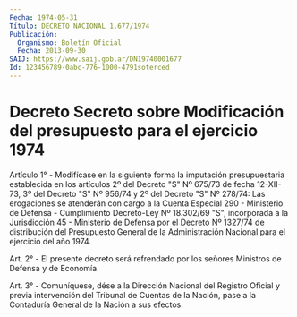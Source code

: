 ```yaml
---
Fecha: 1974-05-31
Título: DECRETO NACIONAL 1.677/1974
Publicación:
  Organismo: Boletín Oficial
  Fecha: 2013-09-30
SAIJ: https://www.saij.gob.ar/DN19740001677
Id: 123456789-0abc-776-1000-4791soterced
---
```

# Decreto Secreto sobre Modificación del presupuesto para el ejercicio 1974

<a id="1"></a>
Artículo 1° - Modifícase en la siguiente forma la imputación presupuestaria establecida en los artículos 2º del Decreto "S" Nº 675/73 de fecha 12-XII-73, 3º del Decreto "S" Nº 956/74 y 2º del  Decreto "S" Nº 278/74: Las erogaciones se atenderán con cargo a la Cuenta Especial 290 - Ministerio de Defensa - Cumplimiento    Decreto-Ley Nº 18.302/69 "S", incorporada a la Jurisdicción 45 - Ministerio de Defensa por el Decreto Nº 1327/74 de distribución del Presupuesto General de la Administración Nacional para el ejercicio del año 1974.

<a id="2"></a>
Art. 2° - El presente decreto será refrendado por los señores Ministros de Defensa y de Economía.

<a id="3"></a>
Art. 3° - Comuníquese, dése a la Dirección Nacional del Registro Oficial y previa intervención del Tribunal de Cuentas de la Nación, pase a la Contaduría General de la Nación a sus efectos.
